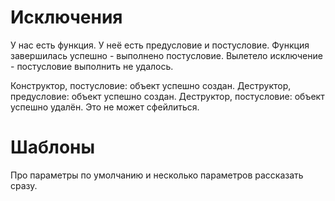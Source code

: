 # Исключения
У нас есть функция.
У неё есть предусловие и постусловие.
Функция завершилась успешно - выполнено постусловие.
Вылетело исключение - постусловие выполнить не удалось.

Конструктор, постусловие: объект успешно создан.
Деструктор, предусловие: объект успешно создан.
Деструктор, постусловие: объект успешно удалён. Это не может сфейлиться.

# Шаблоны
Про параметры по умолчанию и несколько параметров рассказать сразу.
